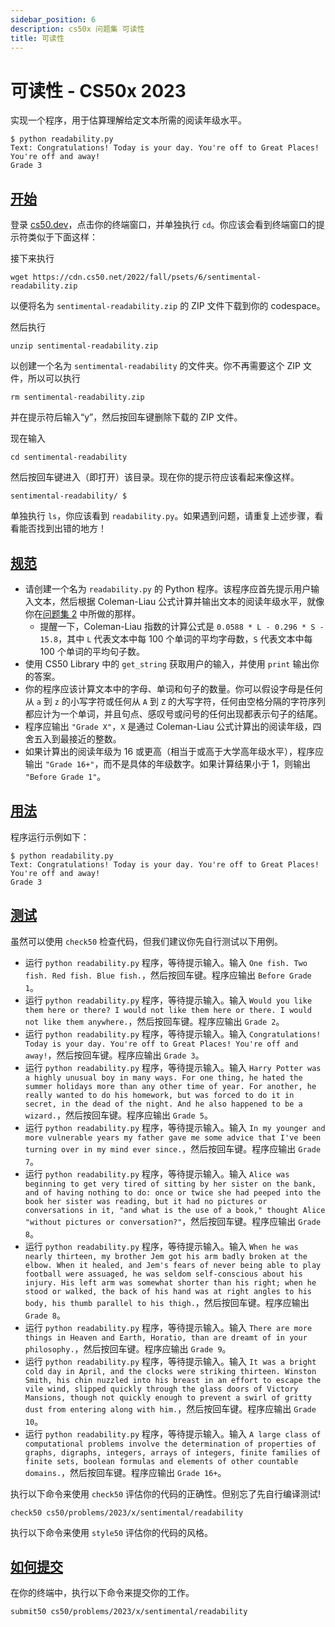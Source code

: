 ```yaml
---
sidebar_position: 6
description: cs50x 问题集 可读性
title: 可读性
---
```


# 可读性 - CS50x 2023

实现一个程序，用于估算理解给定文本所需的阅读年级水平。

```
$ python readability.py
Text: Congratulations! Today is your day. You're off to Great Places! You're off and away!
Grade 3

```

## [开始](#getting-started)

登录 [cs50.dev](https://cs50.dev/)，点击你的终端窗口，并单独执行 `cd`。你应该会看到终端窗口的提示符类似于下面这样：

接下来执行

```
wget https://cdn.cs50.net/2022/fall/psets/6/sentimental-readability.zip

```

以便将名为 `sentimental-readability.zip` 的 ZIP 文件下载到你的 codespace。

然后执行

```
unzip sentimental-readability.zip

```

以创建一个名为 `sentimental-readability` 的文件夹。你不再需要这个 ZIP 文件，所以可以执行

```
rm sentimental-readability.zip

```

并在提示符后输入“y”，然后按回车键删除下载的 ZIP 文件。

现在输入

```
cd sentimental-readability

```

然后按回车键进入（即打开）该目录。现在你的提示符应该看起来像这样。

```
sentimental-readability/ $

```

单独执行 `ls`，你应该看到 `readability.py`。如果遇到问题，请重复上述步骤，看看能否找到出错的地方！

## [规范](#specification)

-   请创建一个名为 `readability.py` 的 Python 程序。该程序应首先提示用户输入文本，然后根据 Coleman-Liau 公式计算并输出文本的阅读年级水平，就像你在[问题集 2](https://cs50.harvard.edu/x/2023/psets/2/) 中所做的那样。
    -   提醒一下，Coleman-Liau 指数的计算公式是 `0.0588 * L - 0.296 * S - 15.8`，其中 `L` 代表文本中每 100 个单词的平均字母数，`S` 代表文本中每 100 个单词的平均句子数。
-   使用 CS50 Library 中的 `get_string` 获取用户的输入，并使用 `print` 输出你的答案。
-   你的程序应该计算文本中的字母、单词和句子的数量。你可以假设字母是任何从 `a` 到 `z` 的小写字符或任何从 `A` 到 `Z` 的大写字符，任何由空格分隔的字符序列都应计为一个单词，并且句点、感叹号或问号的任何出现都表示句子的结尾。
-   程序应输出 `"Grade X"`，`X` 是通过 Coleman-Liau 公式计算出的阅读年级，四舍五入到最接近的整数。
-   如果计算出的阅读年级为 16 或更高（相当于或高于大学高年级水平），程序应输出 `"Grade 16+"`，而不是具体的年级数字。如果计算结果小于 1，则输出 `"Before Grade 1"`。

## [用法](#usage)

程序运行示例如下：

```
$ python readability.py
Text: Congratulations! Today is your day. You're off to Great Places! You're off and away!
Grade 3

```

## [测试](#testing)

虽然可以使用 `check50` 检查代码，但我们建议你先自行测试以下用例。
-   运行 `python readability.py` 程序，等待提示输入。输入 `One fish. Two fish. Red fish. Blue fish.`，然后按回车键。程序应输出 `Before Grade 1`。
-   运行 `python readability.py` 程序，等待提示输入。输入 `Would you like them here or there? I would not like them here or there. I would not like them anywhere.`，然后按回车键。程序应输出 `Grade 2`。
-   运行 `python readability.py` 程序，等待提示输入。输入 `Congratulations! Today is your day. You're off to Great Places! You're off and away!`，然后按回车键。程序应输出 `Grade 3`。
-   运行 `python readability.py` 程序，等待提示输入。输入 `Harry Potter was a highly unusual boy in many ways. For one thing, he hated the summer holidays more than any other time of year. For another, he really wanted to do his homework, but was forced to do it in secret, in the dead of the night. And he also happened to be a wizard.`，然后按回车键。程序应输出 `Grade 5`。
-   运行 `python readability.py` 程序，等待提示输入。输入 `In my younger and more vulnerable years my father gave me some advice that I've been turning over in my mind ever since.`，然后按回车键。程序应输出 `Grade 7`。
-   运行 `python readability.py` 程序，等待提示输入。输入 `Alice was beginning to get very tired of sitting by her sister on the bank, and of having nothing to do: once or twice she had peeped into the book her sister was reading, but it had no pictures or conversations in it, "and what is the use of a book," thought Alice "without pictures or conversation?"`，然后按回车键。程序应输出 `Grade 8`。
-   运行 `python readability.py` 程序，等待提示输入。输入 `When he was nearly thirteen, my brother Jem got his arm badly broken at the elbow. When it healed, and Jem's fears of never being able to play football were assuaged, he was seldom self-conscious about his injury. His left arm was somewhat shorter than his right; when he stood or walked, the back of his hand was at right angles to his body, his thumb parallel to his thigh.`，然后按回车键。程序应输出 `Grade 8`。
-   运行 `python readability.py` 程序，等待提示输入。输入 `There are more things in Heaven and Earth, Horatio, than are dreamt of in your philosophy.`，然后按回车键。程序应输出 `Grade 9`。
-   运行 `python readability.py` 程序，等待提示输入。输入 `It was a bright cold day in April, and the clocks were striking thirteen. Winston Smith, his chin nuzzled into his breast in an effort to escape the vile wind, slipped quickly through the glass doors of Victory Mansions, though not quickly enough to prevent a swirl of gritty dust from entering along with him.`，然后按回车键。程序应输出 `Grade 10`。
-   运行 `python readability.py` 程序，等待提示输入。输入 `A large class of computational problems involve the determination of properties of graphs, digraphs, integers, arrays of integers, finite families of finite sets, boolean formulas and elements of other countable domains.`，然后按回车键。程序应输出 `Grade 16+`。

执行以下命令来使用 `check50` 评估你的代码的正确性。但别忘了先自行编译测试!

```
check50 cs50/problems/2023/x/sentimental/readability

```

执行以下命令来使用 `style50` 评估你的代码的风格。

## [如何提交](#how-to-submit)

在你的终端中，执行以下命令来提交你的工作。

```
submit50 cs50/problems/2023/x/sentimental/readability

```